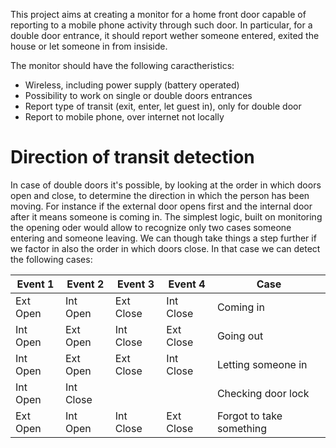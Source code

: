 This project aims at creating a monitor for a home front door capable of reporting to a mobile phone activity through such door. In particular, for a double door entrance, it should report wether someone entered, exited the house or let someone in from insiside.

The monitor should have the following caractheristics:

* Wireless, including power supply (battery operated)
* Possibility to work on single or double doors entrances
* Report type of transit (exit, enter, let guest in), only for double door
* Report to mobile phone, over internet not locally


Direction of transit detection
=======

In case of double doors it's possible, by looking at the order in which doors open and close, to determine the direction in which the person has been moving. For instance if the external door opens first and the internal door after it means someone is coming in. The simplest logic, built on monitoring the opening oder would allow to recognize only two cases someone entering and someone leaving. We can though take things a step further if we factor in also the order in which doors close. In that case we can detect the following cases:

|Event 1|Event 2|Event 3|Event 4|Case
| --- | --- | --- | --- | --- |
|Ext Open|Int Open|Ext Close|Int Close|Coming in|
|Int Open|Ext Open|Int Close|Ext Close|Going out|
|Int Open|Ext Open|Ext Close|Int Close|Letting someone in|
|Int Open|Int Close| | |Checking door lock|
|Ext Open|Int Open|Int Close|Ext Close|Forgot to take something|

